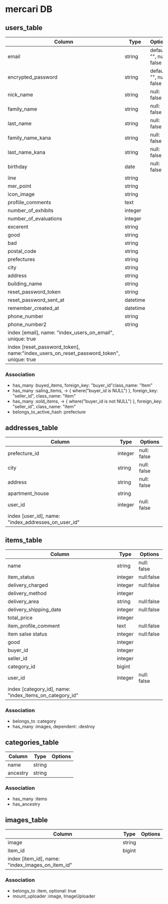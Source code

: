 # mercari DB

## users_table
|Column|Type|Options|
|------|----|-------|
|email|string|default: "", null: false|
|encrypted_password|string|default: "", null: false|
|nick_name|string|null: false|
|family_name|string|null: false|
|last_name|string|null: false|
|family_name_kana|string|null: false|
|last_name_kana|string|null: false|
|birthday|date|null: false|
|iine|string||
|mer_point|string||
|icon_image|string||
|profiile_comments|text||
|number_of_exhibits|integer||
|number_of_evaluations|integer||
|excerent|string||
|good|string||
|bad|string||
|postal_code|string||
|prefectures|string||
|city|string||
|address|string||
|building_name|string||
|reset_password_token|string||
|reset_password_sent_at|datetime||
|remember_created_at|datetime||
|phone_number|string||
|phone_number2|string||
|index [email], name: "index_users_on_email", unique: true|
|index [reset_password_token], name:"index_users_on_reset_password_token", unique: true|


### Association
- has_many :buyed_items, foreign_key: "buyer_id"class_name: "Item"
- has_many :saling_items, -> { where("buyer_id is NULL") }, foreign_key: "seller_id", class_name: "Item"
- has_many :sold_items, -> { where("buyer_id is not NULL") }, foreign_key: "seller_id", class_name: "Item"
- belongs_to_active_hash :prefecture


## addresses_table
|Column|Type|Options|
|------|----|-------|
|prefecture_id|integer|null: false|
|city|string|null: false|
|address|string|null: false|
|apartment_house|string||
|user_id|integer|null: false|
|index [user_id], name: "index_addresses_on_user_id"


## items_table
|Column|Type|Options|
|------|----|-------|
|name|string|null: false|
|item_status|integer|null:false|
|delivery_charged|integer|null:false|
|delivery_method|integer||
|delivery_area|string|null:false|
|delivery_shipping_date|integer|null:false|
|total_price|integer||
|item_profile_comment|text|null:false|
|item salse status|integer|null:false|
|good|integer||
|buyer_id|integer||
|seller_id|integer||
|category_id|bigint||
|user_id|integer|null: false|
|index [category_id], name: "index_items_on_category_id"



### Association
- belongs_to :category
- has_many :images, dependent: :destroy



## categories_table
|Column|Type|Options|
|------|----|-------|
|name|string||
|ancestry|string||


### Association
- has_many :items
- has_ancestry


## images_table
|Column|Type|Options|
|------|----|-------|
|image|string||
|item_id|bigint|  |
|index [item_id], name: "index_images_on_item_id"|


### Association
- belongs_to :item, optional: true
- mount_uploader :image, ImageUploader